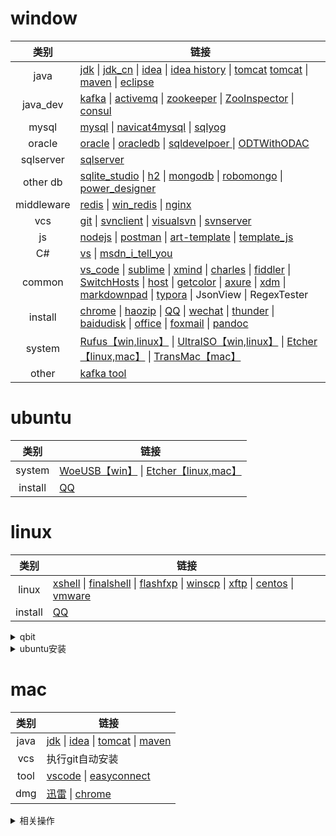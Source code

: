# window
|类别|链接|
|:---:|---|
|java| [jdk](https://www.oracle.com/technetwork/java/javase/downloads/index.html) \| [jdk_cn](https://www.oracle.com/technetwork/cn/java/javase/downloads/index.html) \| [idea](https://www.jetbrains.com/idea/) \| [idea history](https://www.jetbrains.com/idea/download/other.html) \| [tomcat](http://tomcat.apache.org/) [tomcat](http://archive.apache.org/dist/tomcat/) \| [maven](http://maven.apache.org/download.cgi) \| [eclipse](https://www.eclipse.org/downloads/) |
|java_dev| [kafka](http://kafka.apache.org/) \| [activemq](http://activemq.apache.org/) \| [zookeeper](https://zookeeper.apache.org/) \| [ZooInspector](https://pan.baidu.com/disk/home#/all?path=%2F&vmode=list) \| [consul](https://www.consul.io/) |
|mysql|[mysql](https://www.mysql.com/downloads/) \| [navicat4mysql](https://www.navicat.com.cn/) \| [sqlyog](https://sqlyog.en.softonic.com/)|
|oracle|[oracle](https://www.oracle.com/cn/downloads/) \| [oracledb](https://www.oracle.com/technetwork/cn/database/enterprise-edition/downloads/index.html) \| [sqldevelpoer ](https://www.oracle.com/technetwork/cn/developer-tools/sql-developer/downloads/index.html) \| [ODTWithODAC](https://www.oracle.com/technetwork/cn/topics/dotnet/whatsnew/index.html) |
|sqlserver| [sqlserver](https://msdn.itellyou.cn/) |
|other db| [sqlite_studio](https://sqlitestudio.pl/index.rvt?act=download) \| [h2](http://www.h2database.com/html/main.html) \| [mongodb](https://www.mongodb.com/) \| [robomongo](https://robomongo.org/) \| [power_designer](http://powerdesigner.de/) |
|middleware|[redis](https://redis.io/) \| [win_redis](https://github.com/microsoftarchive/redis/releases) \| [nginx](http://www.nginx.cn/) |
|vcs| [git](https://www.git-scm.com/download) \| [svnclient](https://tortoisesvn.net/) \| [visualsvn](https://www.visualsvn.com/visualsvn/download/) \| [svnserver](https://www.collab.net/downloads/subversion) |
|js|[nodejs](http://nodejs.cn/) \| [postman](https://www.getpostman.com/downloads/) \| [art-template](https://aui.github.io/art-template/) \| [template_js](https://www.bootcdn.cn/template_js/) |
|C#|[vs](https://visualstudio.microsoft.com/zh-hans/downloads/) \| [msdn_i_tell_you](https://msdn.itellyou.cn/)|
|common|[vs_code](https://code.visualstudio.com/) \| [sublime](http://www.sublimetext.com/) \| [xmind](https://www.xmind.cn/) \| [charles](https://www.charlesproxy.com/latest-release/download.do) \| [fiddler](https://www.telerik.com/fiddler) \| [SwitchHosts](https://oldj.github.io/SwitchHosts/#cn)  \| [host](https://pan.baidu.com/disk/home#/all?path=%2F&vmode=list) \| [getcolor](https://pan.baidu.com/disk/home#/all?path=%2F&vmode=list) \| [axure](https://www.axure.com.cn/) \| [xdm](http://xdman.sourceforge.net/#downloads) \| [markdownpad](http://markdownpad.com/) \| [typora](https://www.typora.io/) \| JsonView \| RegexTester |
|install|[chrome](https://www.google.cn/chrome/) \| [haozip](http://haozip.2345.cc/) \| [QQ](https://im.qq.com/index.shtml) \| [wechat](https://pc.weixin.qq.com/?t=win_weixin) \| [thunder](https://dl.xunlei.com/) \| [baidudisk](http://pan.baidu.com/download) \| [office](https://msdn.itellyou.cn/) \| [foxmail](https://www.foxmail.com/) \| [pandoc](https://github.com/jgm/pandoc/releases/) |
|system|[Rufus【win,linux】](http://rufus.ie/) \| [UltraISO【win,linux】](https://cn.ultraiso.net/xiazai.html) \| [Etcher【linux,mac】](https://www.balena.io/etcher/) \| [TransMac【mac】](https://transmac.en.softonic.com/)|
|other|[kafka tool](http://www.kafkatool.com/)|

# ubuntu
|类别|链接|
|:---:|---|
|system|[WoeUSB【win】](https://www.fossmint.com/woeusb-create-bootable-windows-usb-sticks-from-linux) \| [Etcher【linux,mac】](https://www.balena.io/etcher/) |
|install|[QQ](https://im.qq.com/linuxqq/download.html)|

# linux
|类别|链接|
|:---:|---|
|linux| [xshell](https://xshell.en.softonic.com/) \| [finalshell](http://www.hostbuf.com/c/131.html) \| [flashfxp](https://www.flashfxp.com/) \| [winscp](https://winscp.net/eng/docs/lang:chs) \| [xftp](https://www.netsarang.com/zh/xftp/) \| [centos](https://www.centos.org/download/) \| [vmware](https://www.vmware.com/cn.html) |
|install|[QQ](https://im.qq.com/linuxqq/download.html)|

<details>
<summary>qbit</summary>

``` shell
sudo add-apt-repository ppa:qbittorrent-team/qbittorrent-stable
sudo apt-get install qbittorrent
```
</details>

<details>
<summary>ubuntu安装</summary>

1. idea
2. mysql workbench
3. visual studio code
4. xtreme download manager
5. amule
5. qq
6. sqlite
7. 启动盘创建器
8. chromium
9. 远程桌面查看器，桌面共享
10. easyconnect
12. 
</details>


# mac
|类别|链接|
|:---:|---|
|java|[jdk](https://www.oracle.com/java/technologies/javase-downloads.html) \| [idea](https://www.jetbrains.com/idea/download/#section=mac) \| [tomcat](https://tomcat.apache.org/download-90.cgi) \| [maven](https://maven.apache.org/download.cgi)|
|vcs|执行git自动安装|
|tool|[vscode](https://code.visualstudio.com/) \| [easyconnect](https://vpn.dmall.com)|
|dmg|[迅雷](https://www.xunlei.com/) \| [chrome](https://www.google.cn/intl/zh-CN/chrome/)|

<details>
  <summary>相关操作</summary>

1. java_home：/System/Library/Frameworks/JavaVM.framework/Versions/Current/Commands下执行`./java_home`
</details>
